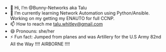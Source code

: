 - 👋 Hi, I’m @Bunny-Networks aka Talu
- 🌱 I’m currently learning Network Automation using Python/Ansible. Working on my getting my ENAUTO for full CCNP.
- 📫 How to reach me talu.whitley@gmail.com
- 😄 Pronouns: she/her
- ⚡ Fun fact: Jumped from planes and was Artillery for the U.S Army 
                                     82nd All the Way
                                    !!!! AIRBORNE !!!!